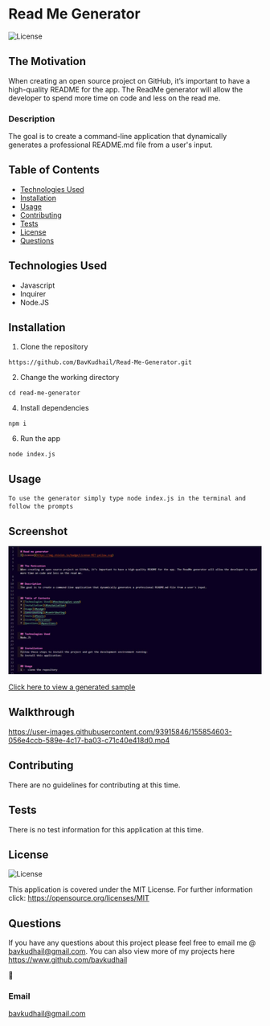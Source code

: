  
  # Read Me Generator
  ![License](https://img.shields.io/badge/License-MIT-yellow.svg)


  ## The Motivation
  When creating an open source project on GitHub, it’s important to have a high-quality README for the app. The ReadMe generator will allow the developer to spend more time on code and less on the read me. 


  ### Description
  The goal is to create a command-line application that dynamically generates a professional README.md file from a user's input.


  ## Table of Contents
  * [Technologies Used](#technologies-used)
  * [Installation](#installation)
  * [Usage](#usage)
  * [Contributing](#contributing)
  * [Tests](#tests)
  * [License](#license)
  * [Questions](#questions)



  ## Technologies Used
  * Javascript
  * Inquirer
  * Node.JS



  ## Installation 
  
  1. Clone the repository
   ```
   https://github.com/BavKudhail/Read-Me-Generator.git
  ```
  2. Change the working directory
  ```
  cd read-me-generator
  ```
  4. Install dependencies
   ```
  npm i
  ```
  6. Run the app
  ```
  node index.js
  ```

 
  ## Usage 
  ```
  To use the generator simply type node index.js in the terminal and follow the prompts
  ```
  
  
  
  ## Screenshot
  ![terminal screenshot](https://raw.githubusercontent.com/BavKudhail/Read-Me-Generator/main/assets/images/screenshot.JPG)
  
  [Click here to view a generated sample](https://github.com/BavKudhail/Read-Me-Generator/blob/main/sampleREADME.md)
  
  ## Walkthrough
  https://user-images.githubusercontent.com/93915846/155854603-056e4ccb-589e-4c17-ba03-c71c40e418d0.mp4



  ## Contributing
  There are no guidelines for contributing at this time.


  ## Tests
  There is no test information for this application at this time.


  ## License
  ![License](https://img.shields.io/badge/License-MIT-yellow.svg)
  
  This application is covered under the MIT License. For further information click: 
  https://opensource.org/licenses/MIT
  
  
  ## Questions
  If you have any questions about this project please feel free to email me @ bavkudhail@gmail.com. You can also view more of my projects here https://www.github.com/bavkudhail


  📧 
  ### Email
  bavkudhail@gmail.com

